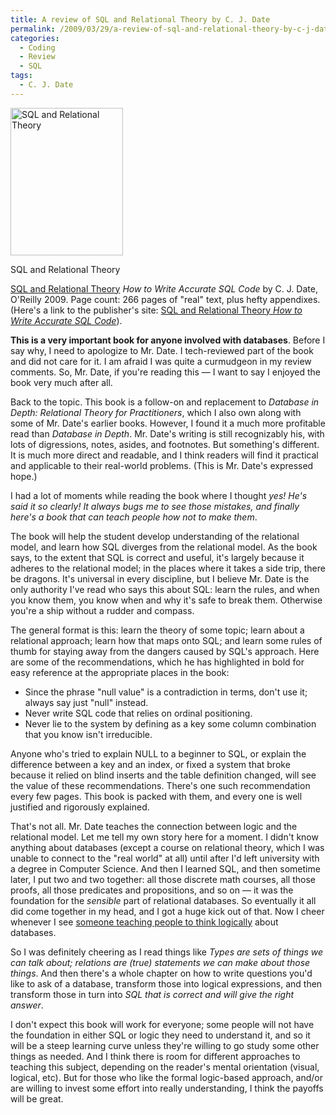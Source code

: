 ```yaml
---
title: A review of SQL and Relational Theory by C. J. Date
permalink: /2009/03/29/a-review-of-sql-and-relational-theory-by-c-j-date/
categories:
  - Coding
  - Review
  - SQL
tags:
  - C. J. Date
---
```

<div class="wp-caption alignleft" style="width: 190px">
  <a href="http://www.amazon.com/SQL-Relational-Theory-Write-Accurate/dp/0596523068?tag=xaprb-20"><img alt="SQL and Relational Theory" src="http://oreilly.com/catalog/covers/9780596523060_cat.gif" title="SQL and Relational Theory" width="180" height="236" /></a><p class="wp-caption-text">
    SQL and Relational Theory
  </p>
</div>

[SQL and Relational Theory][1] *How to Write Accurate SQL Code* by C. J. Date, O'Reilly 2009. Page count: 266 pages of "real" text, plus hefty appendixes. (Here's a link to the publisher's site: [SQL and Relational Theory *How to Write Accurate SQL Code*][2]).

**This is a very important book for anyone involved with databases**. Before I say why, I need to apologize to Mr. Date. I tech-reviewed part of the book and did not care for it. I am afraid I was quite a curmudgeon in my review comments. So, Mr. Date, if you're reading this &#8212; I want to say I enjoyed the book very much after all.

Back to the topic. This book is a follow-on and replacement to *Database in Depth: Relational Theory for Practitioners*, which I also own along with some of Mr. Date's earlier books. However, I found it a much more profitable read than *Database in Depth*. Mr. Date's writing is still recognizably his, with lots of digressions, notes, asides, and footnotes. But something's different. It is much more direct and readable, and I think readers will find it practical and applicable to their real-world problems. (This is Mr. Date's expressed hope.)

I had a lot of moments while reading the book where I thought *yes! He's said it so clearly! It always bugs me to see those mistakes, and finally here's a book that can teach people how not to make them*.

The book will help the student develop understanding of the relational model, and learn how SQL diverges from the relational model. As the book says, to the extent that SQL is correct and useful, it's largely because it adheres to the relational model; in the places where it takes a side trip, there be dragons. It's universal in every discipline, but I believe Mr. Date is the only authority I've read who says this about SQL: learn the rules, and when you know them, you know when and why it's safe to break them. Otherwise you're a ship without a rudder and compass.

The general format is this: learn the theory of some topic; learn about a relational approach; learn how that maps onto SQL; and learn some rules of thumb for staying away from the dangers caused by SQL's approach. Here are some of the recommendations, which he has highlighted in bold for easy reference at the appropriate places in the book:

*   Since the phrase "null value" is a contradiction in terms, don't use it; always say just "null" instead.
*   Never write SQL code that relies on ordinal positioning.
*   Never lie to the system by defining as a key some column combination that you know isn't irreducible.

Anyone who's tried to explain NULL to a beginner to SQL, or explain the difference between a key and an index, or fixed a system that broke because it relied on blind inserts and the table definition changed, will see the value of these recommendations. There's one such recommendation every few pages. This book is packed with them, and every one is well justified and rigorously explained.

That's not all. Mr. Date teaches the connection between logic and the relational model. Let me tell my own story here for a moment. I didn't know anything about databases (except a course on relational theory, which I was unable to connect to the "real world" at all) until after I'd left university with a degree in Computer Science. And then I learned SQL, and then sometime later, I put two and two together: all those discrete math courses, all those proofs, all those predicates and propositions, and so on &#8212; it was the foundation for the *sensible* part of relational databases. So eventually it all did come together in my head, and I got a huge kick out of that. Now I cheer whenever I see [someone teaching people to think logically][3] about databases.

So I was definitely cheering as I read things like *Types are sets of things we can talk about; relations are (true) statements we can make about those things*. And then there's a whole chapter on how to write questions you'd like to ask of a database, transform those into logical expressions, and then transform those in turn into *SQL that is correct and will give the right answer*.

I don't expect this book will work for everyone; some people will not have the foundation in either SQL or logic they need to understand it, and so it will be a steep learning curve unless they're willing to go study some other things as needed. And I think there is room for different approaches to teaching this subject, depending on the reader's mental orientation (visual, logical, etc). But for those who like the formal logic-based approach, and/or are willing to invest some effort into really understanding, I think the payoffs will be great.

 [1]: http://www.amazon.com/SQL-Relational-Theory-Write-Accurate/dp/0596523068?tag=xaprb-20
 [2]: http://oreilly.com/catalog/9780596523060/index.html
 [3]: http://en.oreilly.com/mysql2008/public/schedule/detail/794
